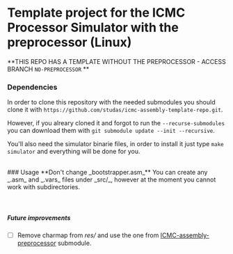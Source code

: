 # Template project for the ICMC Processor Simulator with the preprocessor (Linux)

**THIS REPO HAS A TEMPLATE WITHOUT THE PREPROCESSOR - ACCESS BRANCH ``` NO-PREPROCESSOR ``` **

### Dependencies
In order to clone this repository with the needed submodules you should clone it with ``` https://github.com/studas/icmc-assembly-template-repo.git ```.

However, if you alreary cloned it and forgot to run the ``` --recurse-submodules ``` you can download them with ```git submodule update --init --recursive```.

You'll also need the simulator binarie files, in order to install it just type ``` make simulator ``` and everything will be done for you.

<br />
### Usage
**Don't change _bootstrapper.asm_**
You can create any _.asm_ and _.vars_ files under _src/_, however at the moment you cannot work with subdirectories.

<br />
<br />
<br />

##### Future improvements
- [ ] Remove charmap from _res/_ and use the one from [ICMC-assembly-preprocessor](https://github.com/lucasgpulcinelli/ICMC-assembly-preprocessor) submodule.
